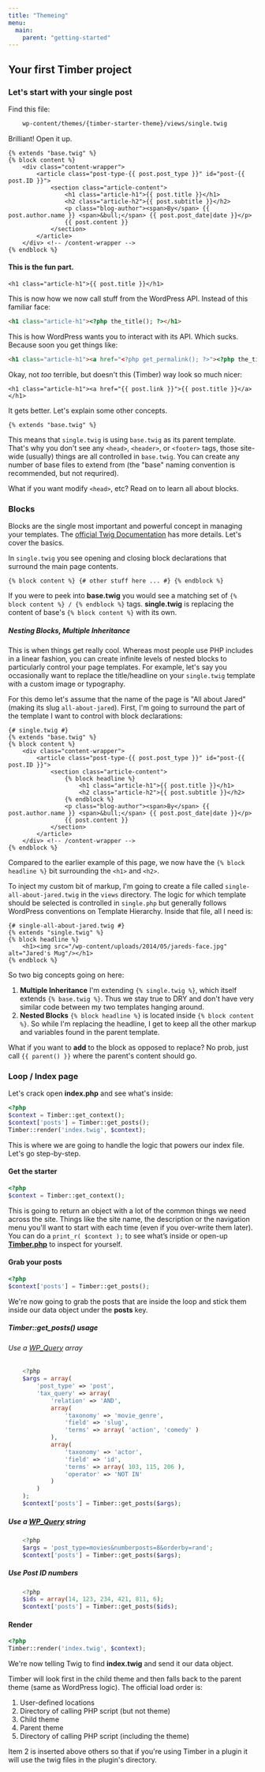 ```yaml
---
title: "Themeing"
menu:
  main:
    parent: "getting-started"
---
```


## Your first Timber project

### Let's start with your single post
Find this file:

```html
	wp-content/themes/{timber-starter-theme}/views/single.twig
```

Brilliant! Open it up.

```twig
{% extends "base.twig" %}
{% block content %}
	<div class="content-wrapper">
		<article class="post-type-{{ post.post_type }}" id="post-{{ post.ID }}">
			<section class="article-content">
				<h1 class="article-h1">{{ post.title }}</h1>
				<h2 class="article-h2">{{ post.subtitle }}</h2>
				<p class="blog-author"><span>By</span> {{ post.author.name }} <span>&bull;</span> {{ post.post_date|date }}</p>
				{{ post.content }}
			</section>
		</article>
	</div> <!-- /content-wrapper -->
{% endblock %}
```

#### This is the fun part.

```twig
<h1 class="article-h1">{{ post.title }}</h1>
```

This is now how we now call stuff from the WordPress API. Instead of this familiar face:

```html
<h1 class="article-h1"><?php the_title(); ?></h1>
```
This is how WordPress wants you to interact with its API. Which sucks. Because soon you get things like:

```html
<h1 class="article-h1"><a href="<?php get_permalink(); ?>"><?php the_title(); ?></a></h1>
```

Okay, not _too_ terrible, but doesn't this (Timber) way look so much nicer:

```twig
<h1 class="article-h1"><a href="{{ post.link }}">{{ post.title }}</a></h1>
```

It gets better. Let's explain some other concepts.

```twig
{% extends "base.twig" %}
```

This means that `single.twig` is using `base.twig` as its parent template. That's why you don't see any `<head>`, `<header>`, or `<footer>` tags, those site-wide (usually) things are all controlled in `base.twig`. You can create any number of base files to extend from (the "base" naming convention is recommended, but not requrired).

What if you want modify `<head>`, etc? Read on to learn all about blocks.

### Blocks
Blocks are the single most important and powerful concept in managing your templates. The [official Twig Documentation](http://twig.sensiolabs.org/doc/templates.html#template-inheritance) has more details. Let's cover the basics.

In `single.twig` you see opening and closing block declarations that surround the main page contents.

```twig
{% block content %} {# other stuff here ... #} {% endblock %}
```

If you were to peek into **base.twig** you would see a matching set of `{% block content %} / {% endblock %}` tags. **single.twig** is replacing the content of base's `{% block content %}` with its own.

##### Nesting Blocks, Multiple Inheritance
This is when things get really cool. Whereas most people use PHP includes in a linear fashion, you can create infinite levels of nested blocks to particularly control your page templates. For example, let's say you occasionally want to replace the title/headline on your `single.twig` template with a custom image or typography.

For this demo let's assume that the name of the page is "All about Jared" (making its slug `all-about-jared`). First, I'm going to surround the part of the template I want to control with block declarations:

```twig
{# single.twig #}
{% extends "base.twig" %}
{% block content %}
	<div class="content-wrapper">
		<article class="post-type-{{ post.post_type }}" id="post-{{ post.ID }}">
			<section class="article-content">
				{% block headline %}
					<h1 class="article-h1">{{ post.title }}</h1>
					<h2 class="article-h2">{{ post.subtitle }}</h2>
				{% endblock %}
				<p class="blog-author"><span>By</span> {{ post.author.name }} <span>&bull;</span> {{ post.post_date|date }}</p>
				{{ post.content }}
			</section>
		</article>
	</div> <!-- /content-wrapper -->
{% endblock %}
```

Compared to the earlier example of this page, we now have the `{% block headline %}` bit surrounding the `<h1>` and `<h2>`.

To inject my custom bit of markup, I'm going to create a file called `single-all-about-jared.twig` in the `views` directory. The logic for which template should be selected is controlled in `single.php` but generally follows WordPress conventions on Template Hierarchy. Inside that file, all I need is:

```twig
{# single-all-about-jared.twig #}
{% extends "single.twig" %}
{% block headline %}
	<h1><img src="/wp-content/uploads/2014/05/jareds-face.jpg" alt="Jared's Mug"/></h1>
{% endblock %}
```

So two big concepts going on here:

1. **Multiple Inheritance** I'm extending `{% single.twig %}`, which itself extends `{% base.twig %}`. Thus we stay true to DRY and don't have very similar code between my two templates hanging around.
2. **Nested Blocks** `{% block headline %}` is located inside `{% block content %}`. So while I'm replacing the headline, I get to keep all the other markup and variables found in the parent template.

What if you want to **add** to the block as opposed to replace? No prob, just call `{{ parent() }}` where the parent's content should go.

### Loop / Index page

Let's crack open **index.php** and see what's inside:

```php
<?php
$context = Timber::get_context();
$context['posts'] = Timber::get_posts();
Timber::render('index.twig', $context);
```

This is where we are going to handle the logic that powers our index file. Let's go step-by-step.

#### Get the starter

```php
<?php
$context = Timber::get_context();
```

This is going to return an object with a lot of the common things we need across the site. Things like the site name, the description or the navigation menu you'll want to start with each time (even if you over-write them later). You can do a ```print_r( $context );``` to see what’s inside or open-up [**Timber.php**](https://github.com/timber/timber/blob/master/lib/Timber.php) to inspect for yourself.

#### Grab your posts

```php
<?php
$context['posts'] = Timber::get_posts();
```
We're now going to grab the posts that are inside the loop and stick them inside our data object under the **posts** key.

##### Timber::get_posts() usage

###### Use a [WP_Query](http://codex.wordpress.org/Class_Reference/WP_Query) array

```php
	<?php
	$args = array(
		'post_type' => 'post',
		'tax_query' => array(
			'relation' => 'AND',
			array(
				'taxonomy' => 'movie_genre',
				'field' => 'slug',
				'terms' => array( 'action', 'comedy' )
			),
			array(
				'taxonomy' => 'actor',
				'field' => 'id',
				'terms' => array( 103, 115, 206 ),
				'operator' => 'NOT IN'
			)
		)
	);
	$context['posts'] = Timber::get_posts($args);
```

##### Use a [WP_Query](http://codex.wordpress.org/Class_Reference/WP_Query) string

```php
	<?php
	$args = 'post_type=movies&numberposts=8&orderby=rand';
	$context['posts'] = Timber::get_posts($args);
```

##### Use Post ID numbers

```php
	<?php
	$ids = array(14, 123, 234, 421, 811, 6);
	$context['posts'] = Timber::get_posts($ids);
```

#### Render

```php
<?php
Timber::render('index.twig', $context);
```

We're now telling Twig to find **index.twig** and send it our data object.

Timber will look first in the child theme and then falls back to the parent theme (same as WordPress logic). The official load order is:

1. User-defined locations
2. Directory of calling PHP script (but not theme)
3. Child theme
4. Parent theme
5. Directory of calling PHP script (including the theme)

Item 2 is inserted above others so that if you're using Timber in a plugin it will use the twig files in the plugin's directory.
